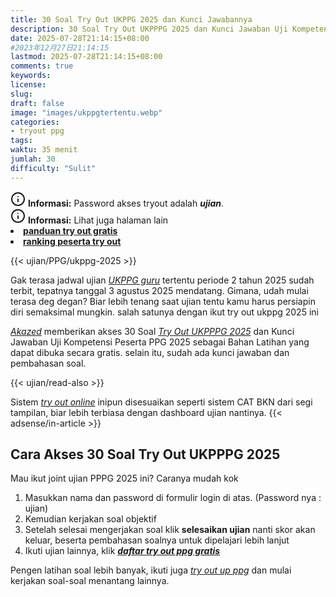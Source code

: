 ```yaml
---
title: 30 Soal Try Out UKPPG 2025 dan Kunci Jawabannya
description: 30 Soal Try Out UKPPPG 2025 dan Kunci Jawaban Uji Kompetensi Peserta PPG 2025 sebagai Bahan Latihan gratis, disertai kunci jawaban dan pembahasan soal lengkap
date: 2025-07-28T21:14:15+08:00 
#2023年12月27日21:14:15
lastmod: 2025-07-28T21:14:15+08:00 
comments: true
keywords: 
license: 
slug: 
draft: false
image: "images/ukppgtertentu.webp"
categories:
- tryout ppg
tags:
waktu: 35 menit
jumlah: 30
difficulty: "Sulit"
---
```



<div class="alert alert-info">
  <svg xmlns="http://www.w3.org/2000/svg" width="24" height="24" viewBox="0 0 24 24" fill="none" stroke="currentColor" stroke-width="2" stroke-linecap="round" stroke-linejoin="round" class="feather feather-info"><circle cx="12" cy="12" r="10"></circle><line x1="12" y1="16" x2="12" y2="12"></line>    <line x1="12" y1="8" x2="12.01" y2="8"></line>  </svg>
  <span><strong>Informasi:</strong> Password akses tryout adalah <b><i>ujian</b></i>.</span>
</div>
<div class="alert alert-info">
  <svg xmlns="http://www.w3.org/2000/svg" width="24" height="24" viewBox="0 0 24 24" fill="none" stroke="currentColor" stroke-width="2" stroke-linecap="round" stroke-linejoin="round" class="feather feather-info"><circle cx="12" cy="12" r="10"></circle><line x1="12" y1="16" x2="12" y2="12"></line>    <line x1="12" y1="8" x2="12.01" y2="8"></line>  </svg>
  <span><strong>Informasi:</strong> Lihat juga halaman lain<b> <li><a href="/ujian/cara-ikut-tryout-online-gratis">panduan try out gratis</a></li></b> <b><li><a href="/ujian/ranking-peserta-tryout">ranking peserta try out</a></li></b></span>
</div>



{{< ujian/PPG/ukppg-2025 >}}

Gak terasa jadwal ujian *[UKPPG guru](/mengenal-apa-itu-ppg-guru/)* tertentu periode 2 tahun 2025 sudah terbit, tepatnya tanggal 3 agustus 2025 mendatang. Gimana, udah mulai terasa deg degan? Biar lebih tenang saat ujian tentu kamu harus persiapin diri semaksimal mungkin. salah satunya dengan ikut try out ukppg 2025 ini

*[Akazed](/)* memberikan akses 30 Soal *[Try Out UKPPPG 2025](/ujian/ppg/try-out-ukppg-2025/)* dan Kunci Jawaban Uji Kompetensi Peserta PPG 2025 sebagai Bahan Latihan yang dapat dibuka secara gratis. selain itu, sudah ada kunci jawaban dan pembahasan soal.

{{< ujian/read-also >}}

Sistem *[try out online](/ujian/)* inipun disesuaikan seperti sistem CAT BKN dari segi tampilan, biar lebih terbiasa dengan dashboard ujian nantinya.
{{< adsense/in-article >}}

## Cara Akses 30 Soal Try Out UKPPPG 2025
Mau ikut joint ujian PPPG 2025 ini? Caranya mudah kok
1. Masukkan nama dan password di formulir login di atas. (Password nya : ujian)
2. Kemudian kerjakan soal objektif
3. Setelah selesai mengerjakan soal klik **selesaikan ujian** nanti skor akan keluar, beserta pembahasan soalnya untuk dipelajari lebih lanjut
4. Ikuti ujian lainnya, klik ***[daftar try out ppg gratis](/categories/tryout-ppg/)***

Pengen latihan soal lebih banyak, ikuti juga *[try out up ppg](/ujian/ppg/soal-up-ppg-pgsd-terbaru/)* dan mulai kerjakan soal-soal menantang lainnya.
